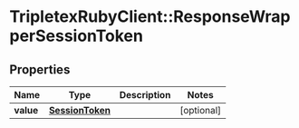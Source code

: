 # TripletexRubyClient::ResponseWrapperSessionToken

## Properties
Name | Type | Description | Notes
------------ | ------------- | ------------- | -------------
**value** | [**SessionToken**](SessionToken.md) |  | [optional] 


